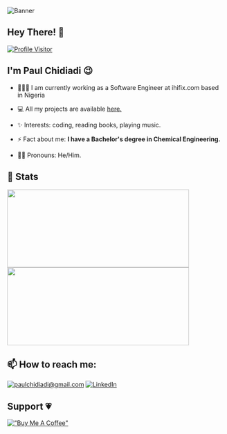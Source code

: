 ![Banner](https://github.com/Paul-Chidiadi/PaulChidi/blob/main/Full-Stack%20devloper.png)

<h2>Hey There! 👋</h2>

[![Profile Visitor](https://komarev.com/ghpvc/?username=Paul-chidiadi&color=brightgreen)](https://github.com/Paul-chidiadi)

## I'm Paul Chidiadi 😉

- 👨🏻‍💻 I am currently working as a Software Engineer at ihifix.com based in Nigeria

- 💻 All my projects are available [here.](https://github.com/Paul-chidiadi?tab=repositories)

- ✨ Interests: coding, reading books, playing music.

- ⚡ Fact about me: **I have a Bachelor's degree in Chemical Engineering.**

- 🧔🏻 Pronouns: He/Him.

<h2>🚀 Stats</h2>

<div>
  <img height="180" width="420" src="https://github-readme-stats-eight-theta.vercel.app/api?username=Paul-chidiadi&show_icons=true&theme=nightowl&count_private=true"/>
  <img height="180" width="420" src="https://github-readme-stats.vercel.app/api/top-langs/?username=Paul-chidiadi&show_icons=true&theme=nightowl&layout=compact&count_prrivate=true"/>
</div>

<h2>📫 How to reach me:</h2>

<a href="mailto:paulchidiadi@gmail.com">![paulchidiadi@gmail.com](https://img.shields.io/badge/Gmail-D14836?style=for-the-badge&logo=gmail&logoColor=white)</a> <a href="https://www.linkedin.com/in/paul-chidiadi-5a2631231">![LinkedIn](https://img.shields.io/badge/LinkedIn-0077B5?style=for-the-badge&logo=linkedin&logoColor=white)</a>

<h2>Support 💗</h2>

[!["Buy Me A Coffee"](https://www.buymeacoffee.com/assets/img/custom_images/orange_img.png)](https://www.buymeacoffee.com/paulchidiadi)
